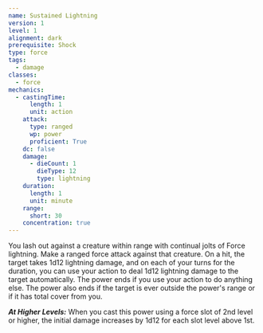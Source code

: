 ```yaml
---
name: Sustained Lightning
version: 1
level: 1
alignment: dark
prerequisite: Shock
type: force
tags:
  - damage
classes:
  - force
mechanics:
  - castingTime:
      length: 1
      unit: action
    attack:
      type: ranged
      wp: power
      proficient: True
    dc: false
    damage:
      - dieCount: 1
        dieType: 12
        type: lightning
    duration:
      length: 1
      unit: minute
    range:
      short: 30
    concentration: true
---
```

You lash out against a creature within range with continual jolts of Force lightning. Make a ranged force attack against that creature. On a hit, the target takes 1d12 lightning damage, and on each of your turns for the duration, you can use your action to deal 1d12 lightning damage to the target automatically. The power ends if you use your action to do anything else. The power also ends if the target is ever outside the power's range or if it has total cover from you.

***__At Higher Levels__:*** When you cast this power using a force slot of 2nd level or higher, the initial damage increases by 1d12 for each slot level above 1st.
    